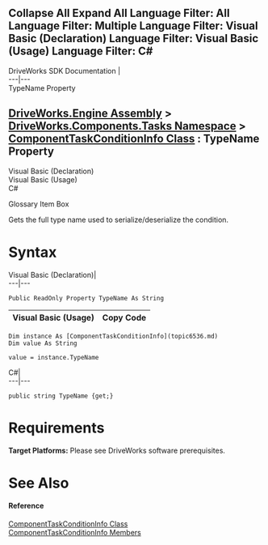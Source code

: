        

 Collapse All Expand All  Language Filter: All  Language Filter: Multiple  Language Filter: Visual Basic (Declaration) Language Filter: Visual Basic (Usage) Language Filter: C#  
---  
DriveWorks SDK Documentation  |   
---|---  
TypeName Property   
  
[DriveWorks.Engine Assembly](topic2156.md) > [DriveWorks.Components.Tasks Namespace](topic6391.md) > [ComponentTaskConditionInfo Class](topic6536.md) : TypeName Property  
---  
  
Visual Basic (Declaration)    
Visual Basic (Usage)    
C# 

Glossary Item Box

Gets the full type name used to serialize/deserialize the condition. 

# Syntax

Visual Basic (Declaration)|   
---|---  
      
    
    Public ReadOnly Property TypeName As String  
  
Visual Basic (Usage)| Copy Code  
---|---  
      
    
    Dim instance As [ComponentTaskConditionInfo](topic6536.md)
    Dim value As String
     
    value = instance.TypeName  
  
C#|   
---|---  
      
    
    public string TypeName {get;}  
  
# Requirements

**Target Platforms:** Please see DriveWorks software prerequisites.

# See Also

#### Reference

[ComponentTaskConditionInfo Class](topic6536.md)   
[ComponentTaskConditionInfo Members](topic6537.md)


